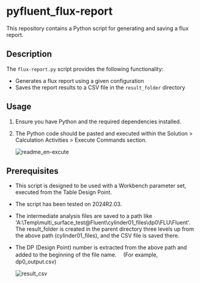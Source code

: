 # pyfluent_flux-report

This repository contains a Python script for generating and saving a flux report.

## Description

The `flux-report.py` script provides the following functionality:

- Generates a flux report using a given configuration
- Saves the report results to a CSV file in the `result_folder` directory

## Usage

1. Ensure you have Python and the required dependencies installed.
2. The Python code should be pasted and executed within the Solution > Calculation Activities > Execute Commands section.
   
   ![readme_en-excute](https://github.com/user-attachments/assets/a14f4161-1c54-42a1-944d-dec567d9f770)


## Prerequisites

- This script is designed to be used with a Workbench parameter set, executed from the Table Design Point.
- The script has been tested on 2024R2.03.
- The intermediate analysis files are saved to a path like 'A:\Temp\multi_surface_test@Fluent\cylinder01_files\dp0\FLU\Fluent'.
  The result_folder is created in the parent directory three levels up from the above path (cylinder01_files), and the CSV file is saved there.
- The DP (Design Point) number is extracted from the above path and added to the beginning of the file name.
　(For example, dp0_output.csv)

  ![result_csv](https://github.com/user-attachments/assets/431ce53f-3b9e-47a2-bd1c-c351a09bd956)
